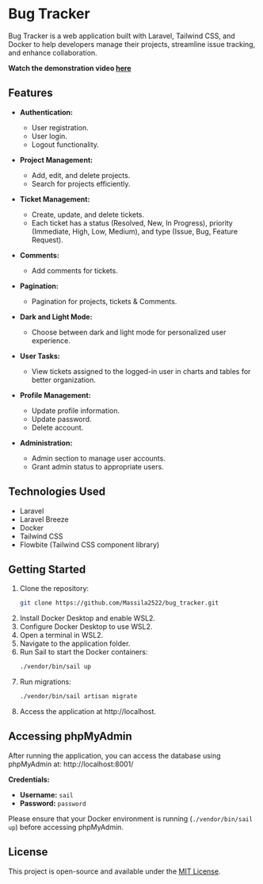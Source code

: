 # Bug Tracker

Bug Tracker is a web application built with Laravel, Tailwind CSS, and Docker to help developers manage their projects, streamline issue tracking, and enhance collaboration.

**Watch the demonstration video [here](https://youtu.be/1EEgPZsKkcc)**

## Features

- **Authentication:**
  - User registration.
  - User login.
  - Logout functionality.

- **Project Management:**
  - Add, edit, and delete projects.
  - Search for projects efficiently.

- **Ticket Management:**
  - Create, update, and delete tickets.
  - Each ticket has a status (Resolved, New, In Progress), priority (Immediate, High, Low, Medium), and type (Issue, Bug, Feature Request).

- **Comments:**
  - Add comments for tickets.

- **Pagination:**
  - Pagination for projects, tickets & Comments.

- **Dark and Light Mode:**
  - Choose between dark and light mode for personalized user experience.

- **User Tasks:**
  - View tickets assigned to the logged-in user in charts and tables for better organization.

- **Profile Management:**
  - Update profile information.
  - Update password.
  - Delete account.

- **Administration:**
  - Admin section to manage user accounts.
  - Grant admin status to appropriate users.

## Technologies Used

- Laravel
- Laravel Breeze
- Docker
- Tailwind CSS
- Flowbite (Tailwind CSS component library)

## Getting Started

1. Clone the repository:
   ```bash
   git clone https://github.com/Massila2522/bug_tracker.git
2. Install Docker Desktop and enable WSL2.
3. Configure Docker Desktop to use WSL2.
4. Open a terminal in WSL2.
5. Navigate to the application folder.
6. Run Sail to start the Docker containers:
   ```bash
   ./vendor/bin/sail up
7. Run migrations:
   ```bash
   ./vendor/bin/sail artisan migrate
8. Access the application at http://localhost.

## Accessing phpMyAdmin

After running the application, you can access the database using phpMyAdmin at: http://localhost:8001/

**Credentials:**
- **Username:** `sail`
- **Password:** `password`

Please ensure that your Docker environment is running (`./vendor/bin/sail up`) before accessing phpMyAdmin.

## License

This project is open-source and available under the [MIT License](https://opensource.org/licenses/MIT).
